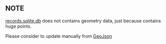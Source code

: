 ## NOTE

[records.sqlite.db](database/records.sqlite.db) does not contains geometry data, just because contains huge points.

Please consider to update manually from [GeoJson](geojson)
